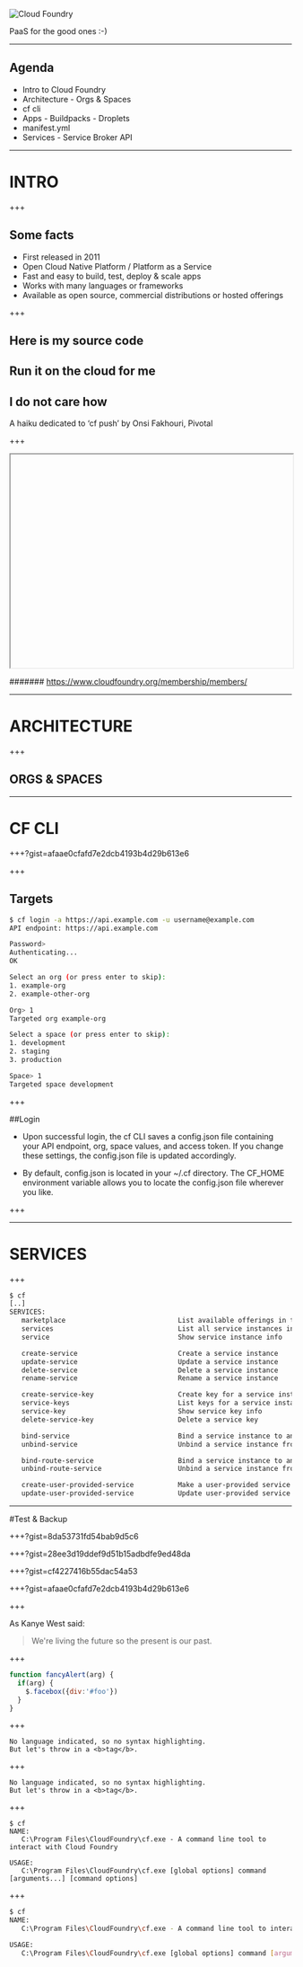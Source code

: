 
![Cloud Foundry](https://www.cloudfoundry.org/wp-content/uploads/2015/11/CloudFoundaryCorp_rgb.png) 

PaaS for the good ones :-)


---

## Agenda

* Intro to Cloud Foundry
* Architecture - Orgs & Spaces
* cf cli
* Apps - Buildpacks - Droplets
* manifest.yml
* Services - Service Broker API
 
---

# INTRO

+++

## Some facts

* First released in 2011
* Open Cloud Native Platform / Platform as a Service
* Fast and easy to build, test, deploy & scale apps
* Works with many languages or frameworks
* Available as open source, commercial distributions or hosted offerings

+++

## Here is my source code 
## Run it on the cloud for me 
## I do not care how

A haiku dedicated to ‘cf push’ by Onsi Fakhouri, Pivotal

+++

<iframe data-src="https://www.cloudfoundry.org/membership/members/" height="380px" width="100%"></iframe>


####### https://www.cloudfoundry.org/membership/members/

---

# ARCHITECTURE

+++

## ORGS & SPACES

---

# CF CLI

+++?gist=afaae0cfafd7e2dcb4193b4d29b613e6

+++

## Targets

```bash
$ cf login -a https://api.example.com -u username@example.com
API endpoint: https://api.example.com

Password>
Authenticating...
OK

Select an org (or press enter to skip):
1. example-org
2. example-other-org

Org> 1
Targeted org example-org

Select a space (or press enter to skip):
1. development
2. staging
3. production

Space> 1
Targeted space development
```

+++

##Login

- Upon successful login, the cf CLI saves a config.json file containing your API endpoint, org, space values, and access token. If you change these settings, the config.json file is updated accordingly.

- By default, config.json is located in your ~/.cf directory. The CF_HOME environment variable allows you to locate the config.json file wherever you like.

+++





---

# SERVICES

+++

```bash
$ cf
[..]
SERVICES:
   marketplace                            List available offerings in the marketplace
   services                               List all service instances in the target space
   service                                Show service instance info

   create-service                         Create a service instance
   update-service                         Update a service instance
   delete-service                         Delete a service instance
   rename-service                         Rename a service instance

   create-service-key                     Create key for a service instance
   service-keys                           List keys for a service instance
   service-key                            Show service key info
   delete-service-key                     Delete a service key

   bind-service                           Bind a service instance to an app
   unbind-service                         Unbind a service instance from an app

   bind-route-service                     Bind a service instance to an HTTP route
   unbind-route-service                   Unbind a service instance from an HTTP route

   create-user-provided-service           Make a user-provided service instance available to CF apps
   update-user-provided-service           Update user-provided service instance

```
---

#Test & Backup

+++?gist=8da53731fd54bab9d5c6

+++?gist=28ee3d19ddef9d51b15adbdfe9ed48da

+++?gist=cf4227416b55dac54a53

+++?gist=afaae0cfafd7e2dcb4193b4d29b613e6

+++

As Kanye West said:

> We're living the future so
> the present is our past.

+++

```javascript
function fancyAlert(arg) {
  if(arg) {
    $.facebox({div:'#foo'})
  }
}
```

+++

```
No language indicated, so no syntax highlighting. 
But let's throw in a <b>tag</b>.
```

+++

```
No language indicated, so no syntax highlighting. 
But let's throw in a <b>tag</b>.
```

+++

```shell
$ cf
NAME:
   C:\Program Files\CloudFoundry\cf.exe - A command line tool to interact with Cloud Foundry

USAGE:
   C:\Program Files\CloudFoundry\cf.exe [global options] command [arguments...] [command options]
```

+++

```bash
$ cf
NAME:
   C:\Program Files\CloudFoundry\cf.exe - A command line tool to interact with Cloud Foundry

USAGE:
   C:\Program Files\CloudFoundry\cf.exe [global options] command [arguments...] [command options]
```

